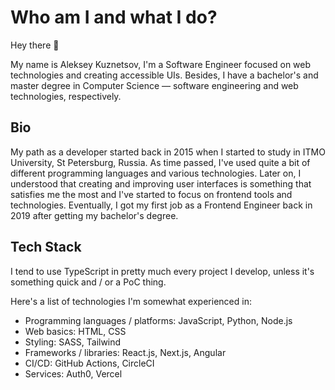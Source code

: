 # Who am I and what I do?

Hey there 👋

My name is Aleksey Kuznetsov, I'm a Software Engineer focused on web technologies and creating accessible UIs.
Besides, I have a bachelor's and master degree in Computer Science — software engineering and web technologies, respectively.

## Bio

My path as a developer started back in 2015 when I started to study in ITMO University, St Petersburg, Russia.
As time passed, I've used quite a bit of different programming languages and various technologies.
Later on, I understood that creating and improving user interfaces is something that satisfies me the most and I've started to focus on frontend tools and technologies.
Eventually, I got my first job as a Frontend Engineer back in 2019 after getting my bachelor's degree.

## Tech Stack

I tend to use TypeScript in pretty much every project I develop, unless it's something quick and / or a PoC thing.

Here's a list of technologies I'm somewhat experienced in:

- Programming languages / platforms: JavaScript, Python, Node.js
- Web basics: HTML, CSS
- Styling: SASS, Tailwind
- Frameworks / libraries: React.js, Next.js, Angular
- CI/CD: GitHub Actions, CircleCI
- Services: Auth0, Vercel
